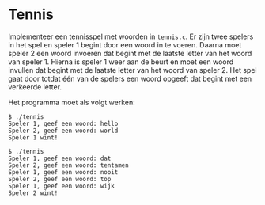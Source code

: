 # Tennis

Implementeer een tennisspel met woorden in `tennis.c`. Er zijn twee spelers in het spel en speler 1 begint door een woord in te voeren. Daarna moet speler 2 een woord invoeren dat begint met de laatste letter van het woord van speler 1. Hierna is speler 1 weer aan de beurt en moet een woord invullen dat begint met de laatste letter van het woord van speler 2. Het spel gaat door totdat één van de spelers een woord opgeeft dat begint met een verkeerde letter.

Het programma moet als volgt werken:

    $ ./tennis
    Speler 1, geef een woord: hello
    Speler 2, geef een woord: world
    Speler 1 wint!

    $ ./tennis
    Speler 1, geef een woord: dat
    Speler 2, geef een woord: tentamen
    Speler 1, geef een woord: nooit
    Speler 2, geef een woord: top
    Speler 1, geef een woord: wijk
    Speler 2 wint!
